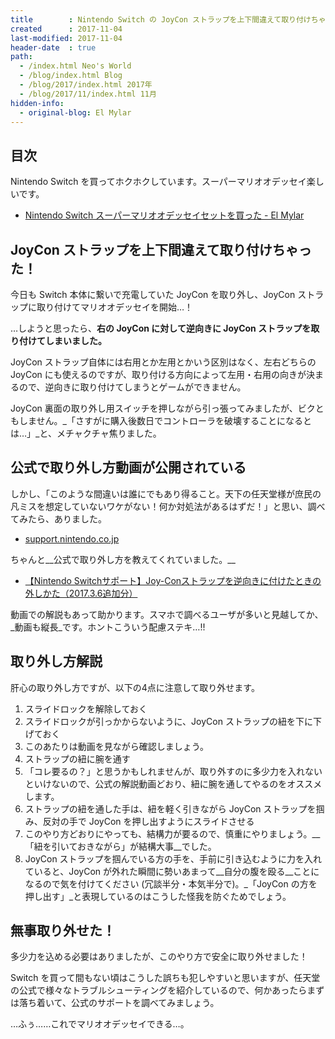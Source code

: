 ```yaml
---
title        : Nintendo Switch の JoyCon ストラップを上下間違えて取り付けちゃった！外し方を紹介
created      : 2017-11-04
last-modified: 2017-11-04
header-date  : true
path:
  - /index.html Neo's World
  - /blog/index.html Blog
  - /blog/2017/index.html 2017年
  - /blog/2017/11/index.html 11月
hidden-info:
  - original-blog: El Mylar
---
```


## 目次

Nintendo Switch を買ってホクホクしています。スーパーマリオオデッセイ楽しいです。

- [Nintendo Switch スーパーマリオオデッセイセットを買った - El Mylar](http://neos21.hateblo.jp/entry/2017/10/30/075705)

## JoyCon ストラップを上下間違えて取り付けちゃった！

今日も Switch 本体に繋いで充電していた JoyCon を取り外し、JoyCon ストラップに取り付けてマリオオデッセイを開始…！

…しようと思ったら、__右の JoyCon に対して逆向きに JoyCon ストラップを取り付けてしまいました。__

JoyCon ストラップ自体には右用とか左用とかいう区別はなく、左右どちらの JoyCon にも使えるのですが、取り付ける方向によって左用・右用の向きが決まるので、逆向きに取り付けてしまうとゲームができません。

JoyCon 裏面の取り外し用スイッチを押しながら引っ張ってみましたが、ビクともしません。_「さすがに購入後数日でコントローラを破壊することになるとは…」_と、メチャクチャ焦りました。

## 公式で取り外し方動画が公開されている

しかし、「このような間違いは誰にでもあり得ること。天下の任天堂様が庶民の凡ミスを想定していないワケがない！何か対処法があるはずだ！」と思い、調べてみたら、ありました。

- [support.nintendo.co.jp](https://support.nintendo.co.jp/app/answers/detail/a_id/34140)

ちゃんと__公式で取り外し方を教えてくれていました。__

- [【Nintendo Switchサポート】Joy-Conストラップを逆向きに付けたときの外しかた（2017.3.6追加分）](https://youtube.com/watch?v=bLsNgq_n8Xs)

動画での解説もあって助かります。スマホで調べるユーザが多いと見越してか、_動画も縦長_です。ホントこういう配慮ステキ…!!

## 取り外し方解説

肝心の取り外し方ですが、以下の4点に注意して取り外せます。

1. スライドロックを解除しておく
2. スライドロックが引っかからないように、JoyCon ストラップの紐を下に下げておく
3. このあたりは動画を見ながら確認しましょう。
4. ストラップの紐に腕を通す
5. 「コレ要るの？」と思うかもしれませんが、取り外すのに多少力を入れないといけないので、公式の解説動画どおり、紐に腕を通してやるのをオススメします。
6. ストラップの紐を通した手は、紐を軽く引きながら JoyCon ストラップを掴み、反対の手で JoyCon を押し出すようにスライドさせる
7. このやり方どおりにやっても、結構力が要るので、慎重にやりましょう。__「紐を引いておきながら」が結構大事__でした。
8. JoyCon ストラップを掴んでいる方の手を、手前に引き込むように力を入れていると、JoyCon が外れた瞬間に勢いあまって__自分の腹を殴る__ことになるので気を付けてください (冗談半分・本気半分で)。_「JoyCon の方を押し出す」_と表現しているのはこうした怪我を防ぐためでしょう。

## 無事取り外せた！

多少力を込める必要はありましたが、このやり方で安全に取り外せました！

Switch を買って間もない頃はこうした誤ちも犯しやすいと思いますが、任天堂の公式で様々なトラブルシューティングを紹介しているので、何かあったらまずは落ち着いて、公式のサポートを調べてみましょう。

…ふぅ……これでマリオオデッセイできる…。
